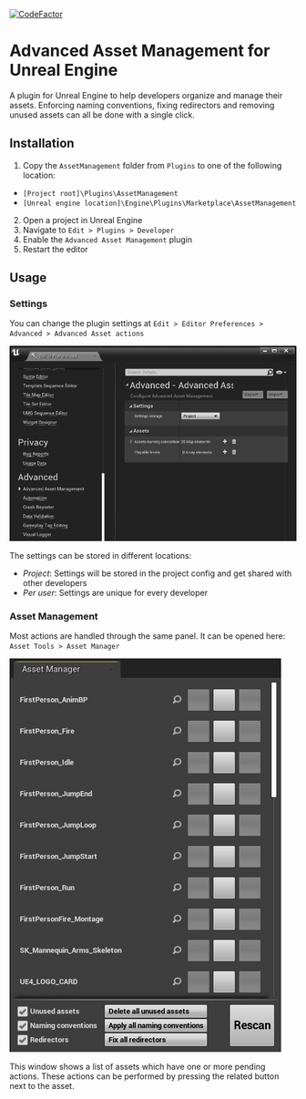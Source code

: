 [![CodeFactor](https://www.codefactor.io/repository/github/r00tdroid/assetmanagement/badge)](https://www.codefactor.io/repository/github/r00tdroid/assetmanagement)

# Advanced Asset Management for Unreal Engine

A plugin for Unreal Engine to help developers organize and manage their assets. Enforcing naming conventions, fixing redirectors and removing unused assets can all be done with a single click.

## Installation
1. Copy the `AssetManagement` folder from `Plugins` to one of the following location:
* `[Project root]\Plugins\AssetManagement`
* `[Unreal engine location]\Engine\Plugins\Marketplace\AssetManagement`
2. Open a project in Unreal Engine
3. Navigate to `Edit > Plugins > Developer`
4. Enable the `Advanced Asset Management` plugin
5. Restart the editor

## Usage

### Settings
You can change the plugin settings at `Edit > Editor Preferences > Advanced > Advanced Asset actions`

![](/Img/Settings.png)

The settings can be stored in different locations:
* *Project*: Settings will be stored in the project config and get shared with other developers
* *Per user*: Settings are unique for every developer

### Asset Management
Most actions are handled through the same panel. It can be opened here: `Asset Tools > Asset Manager`

![](/Img/AssetManager.png)

This window shows a list of assets which have one or more pending actions. These actions can be performed by pressing the related button next to the asset.
